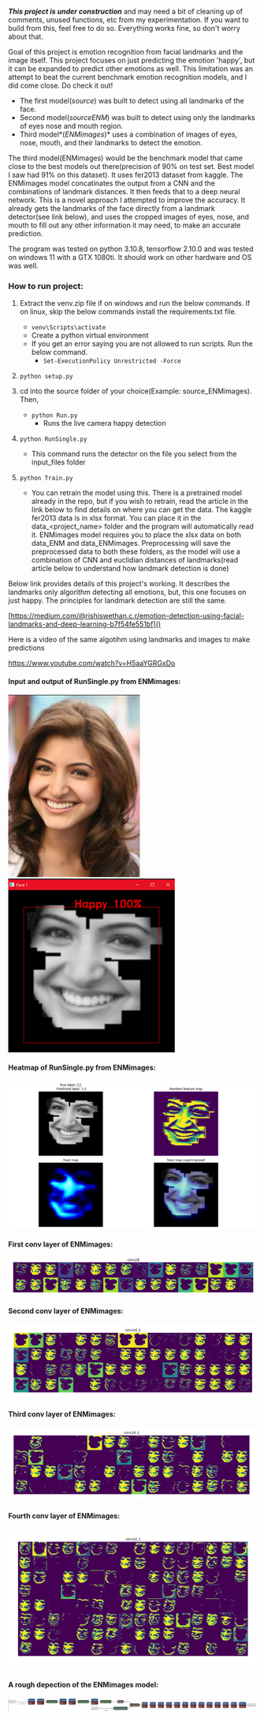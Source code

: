 ***This project is under construction*** and may need a bit of cleaning up of comments, unused functions, etc from my experimentation. If you want to build from this,
feel free to do so. Everything works fine, so don't worry about that.

Goal of this project is emotion recognition from facial landmarks and the image itself. This project focuses on just predicting the
emotion 'happy', but it can be expanded to predict other emotions as well. This limitation was an attempt to beat the current benchmark emotion recognition
models, and I did come close. Do check it out!
- The first model(_source_) was built to detect using all landmarks of the face.
- Second model(_sourceENM_) was built to detect using only the landmarks of eyes nose and mouth region.
- Third model*(_ENMimages_)* uses a combination of images of
eyes, nose, mouth, and their landmarks to detect the emotion.

The third model(ENMimages) would be the benchmark model that came close to the best models out there(precision of 90% on test set.
Best model I saw had 91% on this dataset). It uses fer2013 dataset from kaggle. The ENMimages model concatinates the output from a CNN and the combinations
of landmark distances. It then feeds that to a deep neural network. This is a novel approach I attempted to improve the accuracy. It
already gets the landmarks of the face directly from a landmark detector(see link below), and uses the cropped images
of eyes, nose, and mouth to fill out any other information it may need, to make an accurate prediction.

The program was tested on python 3.10.8, tensorflow 2.10.0 and was tested on windows 11 with a GTX 1080ti. It should work on other hardware and OS was well.

### How to run project:

1. Extract the venv.zip file if on windows and run the below commands. If on linux, skip the below commands install the requirements.txt file.
    - `venv\Scripts\activate`
    - Create a python virtual environment
    - If you get an error saying you are not allowed to run scripts. Run the below command.
      - `Set-ExecutionPolicy Unrestricted -Force`


2. `python setup.py`


3. cd into the source folder of your choice(Example: source_ENMimages). Then, 
   - `python Run.py`
      - Runs the live camera happy detection


3. `python RunSingle.py` 
   - This command runs the detector on the file you select from the input_files folder


4. `python Train.py`
   - You can retrain the model using this. There is a pretrained model already in the repo, but if you wish to retrain, read the article in the link below to find details on where you can get the data.
The kaggle fer2013 data is in xlsx format. You can place it in the data_<project_name> folder and the program will automatically read it.
ENMimages model requires you to place the xlsx data on both data_ENM and data_ENMimages. Preprocessing will save the preprocessed data to both these folders, as
the model will use a combination of CNN and euclidian distances of landmarks(read article below to understand how landmark detection is done)
   

Below link provides details of this project's working. It describes the landmarks only algorithm detecting all emotions,
but, this one focuses on just happy. The principles for landmark detection are still the same.

[https://medium.com/@rishiswethan.c.r/emotion-detection-using-facial-landmarks-and-deep-learning-b7f54fe551bf]()

Here is a video of the same algotihm using landmarks and images to make predictions

https://www.youtube.com/watch?v=H5aaYGRGxDo

#### Input and output of RunSingle.py from ENMimages:
![img_14.png](other_files/img_14.png)   ![img_13.png](other_files/img_13.png)

#### Heatmap of RunSingle.py from ENMimages:
![img_3.png](other_files/img_3.png)

#### First conv layer of ENMimages:
![img_8.png](other_files/img_8.png)

#### Second conv layer of ENMimages:
![img_7.png](other_files/img_7.png)

#### Third conv layer of ENMimages:
![img_6.png](other_files/img_6.png)

#### Fourth conv layer of ENMimages:
![img_5.png](other_files/img_5.png)

#### A rough depection of the ENMimages model:
![img_1.png](other_files/img_1.png)
